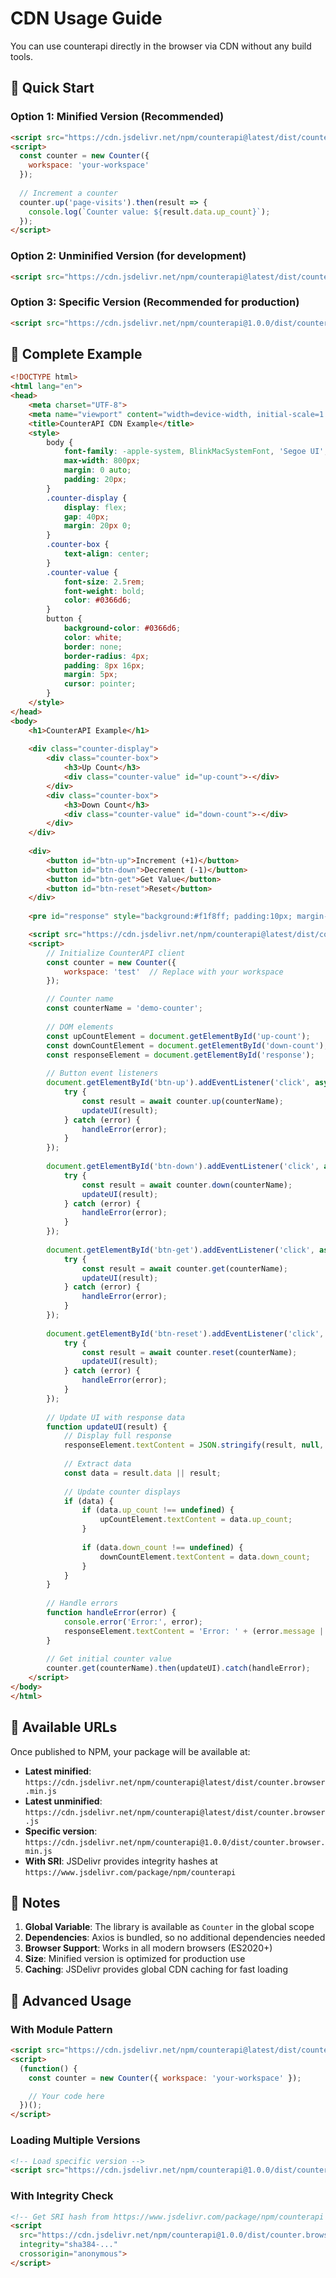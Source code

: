 # CDN Usage Guide

You can use counterapi directly in the browser via CDN without any build tools.

## 🚀 Quick Start

### Option 1: Minified Version (Recommended)
```html
<script src="https://cdn.jsdelivr.net/npm/counterapi@latest/dist/counter.browser.min.js"></script>
<script>
  const counter = new Counter({
    workspace: 'your-workspace'
  });
  
  // Increment a counter
  counter.up('page-visits').then(result => {
    console.log(`Counter value: ${result.data.up_count}`);
  });
</script>
```

### Option 2: Unminified Version (for development)
```html
<script src="https://cdn.jsdelivr.net/npm/counterapi@latest/dist/counter.browser.js"></script>
```

### Option 3: Specific Version (Recommended for production)
```html
<script src="https://cdn.jsdelivr.net/npm/counterapi@1.0.0/dist/counter.browser.min.js"></script>
```

## 📖 Complete Example

```html
<!DOCTYPE html>
<html lang="en">
<head>
    <meta charset="UTF-8">
    <meta name="viewport" content="width=device-width, initial-scale=1.0">
    <title>CounterAPI CDN Example</title>
    <style>
        body {
            font-family: -apple-system, BlinkMacSystemFont, 'Segoe UI', Roboto, sans-serif;
            max-width: 800px;
            margin: 0 auto;
            padding: 20px;
        }
        .counter-display {
            display: flex;
            gap: 40px;
            margin: 20px 0;
        }
        .counter-box {
            text-align: center;
        }
        .counter-value {
            font-size: 2.5rem;
            font-weight: bold;
            color: #0366d6;
        }
        button {
            background-color: #0366d6;
            color: white;
            border: none;
            border-radius: 4px;
            padding: 8px 16px;
            margin: 5px;
            cursor: pointer;
        }
    </style>
</head>
<body>
    <h1>CounterAPI Example</h1>
    
    <div class="counter-display">
        <div class="counter-box">
            <h3>Up Count</h3>
            <div class="counter-value" id="up-count">-</div>
        </div>
        <div class="counter-box">
            <h3>Down Count</h3>
            <div class="counter-value" id="down-count">-</div>
        </div>
    </div>
    
    <div>
        <button id="btn-up">Increment (+1)</button>
        <button id="btn-down">Decrement (-1)</button>
        <button id="btn-get">Get Value</button>
        <button id="btn-reset">Reset</button>
    </div>
    
    <pre id="response" style="background:#f1f8ff; padding:10px; margin-top:20px; overflow:auto;"></pre>

    <script src="https://cdn.jsdelivr.net/npm/counterapi@latest/dist/counter.browser.min.js"></script>
    <script>
        // Initialize CounterAPI client
        const counter = new Counter({
            workspace: 'test'  // Replace with your workspace
        });

        // Counter name
        const counterName = 'demo-counter';
        
        // DOM elements
        const upCountElement = document.getElementById('up-count');
        const downCountElement = document.getElementById('down-count');
        const responseElement = document.getElementById('response');
        
        // Button event listeners
        document.getElementById('btn-up').addEventListener('click', async () => {
            try {
                const result = await counter.up(counterName);
                updateUI(result);
            } catch (error) {
                handleError(error);
            }
        });
        
        document.getElementById('btn-down').addEventListener('click', async () => {
            try {
                const result = await counter.down(counterName);
                updateUI(result);
            } catch (error) {
                handleError(error);
            }
        });
        
        document.getElementById('btn-get').addEventListener('click', async () => {
            try {
                const result = await counter.get(counterName);
                updateUI(result);
            } catch (error) {
                handleError(error);
            }
        });
        
        document.getElementById('btn-reset').addEventListener('click', async () => {
            try {
                const result = await counter.reset(counterName);
                updateUI(result);
            } catch (error) {
                handleError(error);
            }
        });
        
        // Update UI with response data
        function updateUI(result) {
            // Display full response
            responseElement.textContent = JSON.stringify(result, null, 2);
            
            // Extract data
            const data = result.data || result;
            
            // Update counter displays
            if (data) {
                if (data.up_count !== undefined) {
                    upCountElement.textContent = data.up_count;
                }
                
                if (data.down_count !== undefined) {
                    downCountElement.textContent = data.down_count;
                }
            }
        }
        
        // Handle errors
        function handleError(error) {
            console.error('Error:', error);
            responseElement.textContent = 'Error: ' + (error.message || JSON.stringify(error));
        }
        
        // Get initial counter value
        counter.get(counterName).then(updateUI).catch(handleError);
    </script>
</body>
</html>
```

## 🎯 Available URLs

Once published to NPM, your package will be available at:

- **Latest minified**: `https://cdn.jsdelivr.net/npm/counterapi@latest/dist/counter.browser.min.js`
- **Latest unminified**: `https://cdn.jsdelivr.net/npm/counterapi@latest/dist/counter.browser.js`
- **Specific version**: `https://cdn.jsdelivr.net/npm/counterapi@1.0.0/dist/counter.browser.min.js`
- **With SRI**: JSDelivr provides integrity hashes at `https://www.jsdelivr.com/package/npm/counterapi`

## 📝 Notes

1. **Global Variable**: The library is available as `Counter` in the global scope
2. **Dependencies**: Axios is bundled, so no additional dependencies needed
3. **Browser Support**: Works in all modern browsers (ES2020+)
4. **Size**: Minified version is optimized for production use
5. **Caching**: JSDelivr provides global CDN caching for fast loading

## 🔧 Advanced Usage

### With Module Pattern
```html
<script src="https://cdn.jsdelivr.net/npm/counterapi@latest/dist/counter.browser.min.js"></script>
<script>
  (function() {
    const counter = new Counter({ workspace: 'your-workspace' });

    // Your code here
  })();
</script>
```

### Loading Multiple Versions
```html
<!-- Load specific version -->
<script src="https://cdn.jsdelivr.net/npm/counterapi@1.0.0/dist/counter.browser.min.js"></script>
```

### With Integrity Check
```html
<!-- Get SRI hash from https://www.jsdelivr.com/package/npm/counterapi -->
<script 
  src="https://cdn.jsdelivr.net/npm/counterapi@1.0.0/dist/counter.browser.min.js"
  integrity="sha384-..."
  crossorigin="anonymous">
</script>
``` 